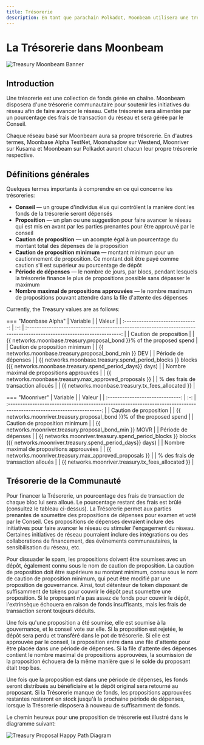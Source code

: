 ```yaml
---
title: Trésorerie
description: En tant que parachain Polkadot, Moonbeam utilisera une trésorerie en chaîne contrôlée par les membres du conseil, qui permet aux parties prenantes de soumettre des propositions pour faire avancer le réseau.
---
```


# La Trésorerie dans Moonbeam

![Treasury Moonbeam Banner](/images/treasury/treasury-overview-banner.png)

## Introduction

Une trésorerie est une collection de fonds gérée en chaîne. Moonbeam disposera d'une trésorerie communautaire pour soutenir les initiatives du réseau afin de faire avancer le réseau. Cette trésorerie sera alimentée par un pourcentage des frais de transaction du réseau et sera gérée par le Conseil.

Chaque réseau basé sur Moonbeam aura sa propre trésorerie. En d'autres termes, Moonbase Alpha TestNet, Moonshadow sur Westend, Moonriver sur Kusama et Moonbeam sur Polkadot auront chacun leur propre trésorerie respective. 

## Définitions générales

Quelques termes importants à comprendre en ce qui concerne les trésoreries:

- **Conseil** — un groupe d'individus élus qui contrôlent la manière dont les fonds de la trésorerie seront dépensés
- **Proposition** — un plan ou une suggestion pour faire avancer le réseau qui est mis en avant par les parties prenantes pour être approuvé par le conseil
- **Caution de proposition** — un acompte égal à un pourcentage du montant total des dépenses de la proposition
- **Caution de proposition minimum** — montant minimum pour un cautionnement de proposition. Ce montant doit être payé comme caution s'il est supérieur au pourcentage de dépôt
- **Période de dépenses** — le nombre de jours, par blocs, pendant lesquels la trésorerie finance le plus de propositions possible sans dépasser le maximum
- **Nombre maximal de propositions approuvées** — le nombre maximum de propositions pouvant attendre dans la file d'attente des dépenses

Currently, the Treasury values are as follows:

=== "Moonbase Alpha"
    |             Variable             |     |                                                             Valeur                                                      |
    | :------------------------------: | :-: | :--------------------------------------------------------------------------------------------------------------------: |
    |           Caution de proposition          |     |                            {{ networks.moonbase.treasury.proposal_bond }}% of the proposed spend                       |
    |       Caution de proposition minimum      |     |                                  {{ networks.moonbase.treasury.proposal_bond_min }} DEV                              |
    |           Période de dépenses           |     |  {{ networks.moonbase.treasury.spend_period_blocks }} blocks ({{ networks.moonbase.treasury.spend_period_days}} days)  |
    |     Nombre maximal de propositions approuvées   |     |                                  {{ networks.moonbase.treasury.max_approved_proposals }}                               |
    |     % des frais de transaction alloués   |     |                                  {{ networks.moonbase.treasury.tx_fees_allocated }}                               |

=== "Moonriver"
    |             Variable             |     |                                                             Valeur                                                      |
    | :------------------------------: | :-: | :--------------------------------------------------------------------------------------------------------------------: |
    |           Caution de proposition          |     |                            {{ networks.moonriver.treasury.proposal_bond }}% of the proposed spend                       |
    |       Caution de proposition minimum      |     |                                  {{ networks.moonriver.treasury.proposal_bond_min }} MOVR                              |
    |           Période de dépenses           |     |  {{ networks.moonriver.treasury.spend_period_blocks }} blocks ({{ networks.moonriver.treasury.spend_period_days}} days)  |
    |     Nombre maximal de propositions approuvées   |     |                                  {{ networks.moonriver.treasury.max_approved_proposals }}                               |
     |     % des frais de transaction alloués   |     |                                  {{ networks.moonriver.treasury.tx_fees_allocated }}                               |

## Trésorerie de la Communauté

Pour financer la Trésorerie, un pourcentage des frais de transaction de chaque bloc lui sera alloué. Le pourcentage restant des frais est brûlé (consultez le tableau ci-dessus). La Trésorerie permet aux parties prenantes de soumettre des propositions de dépenses pour examen et voté par le Conseil. Ces propositions de dépenses devraient inclure des initiatives pour faire avancer le réseau ou stimuler l'engagement du réseau. Certaines initiatives de réseau pourraient inclure des intégrations ou des collaborations de financement, des événements communautaires, la sensibilisation du réseau, etc. 

Pour dissuader le spam, les propositions doivent être soumises avec un dépôt, également connu sous le nom de caution de proposition. La caution de proposition doit être supérieure au montant minimum, connu sous le nom de caution de proposition minimum, qui peut être modifié par une proposition de gouvernance. Ainsi, tout détenteur de token disposant de suffisamment de tokens pour couvrir le dépôt peut soumettre une proposition. Si le proposant n'a pas assez de fonds pour couvrir le dépôt, l'extrinsèque échouera en raison de fonds insuffisants, mais les frais de transaction seront toujours déduits. 

Une fois qu'une proposition a été soumise, elle est soumise à la gouvernance, et le conseil vote sur elle. Si la proposition est rejetée, le dépôt sera perdu et transféré dans le pot de trésorerie. Si elle est approuvée par le conseil, la proposition entre dans une file d'attente pour être placée dans une période de dépenses. Si la file d'attente des dépenses contient le nombre maximal de propositions approuvées, la soumission de la proposition échouera de la même manière que si le solde du proposant était trop bas.

Une fois que la proposition est dans une période de dépenses, les fonds seront distribués au bénéficiaire et le dépôt original sera retourné au proposant. Si la Trésorerie manque de fonds, les propositions approuvées restantes resteront en stock jusqu'à la prochaine période de dépenses, lorsque la Trésorerie disposera à nouveau de suffisamment de fonds.

Le chemin heureux pour une proposition de trésorerie est illustré dans le diagramme suivant:

![Treasury Proposal Happy Path Diagram](/images/treasury/treasury-proposal-roadmap.png)
